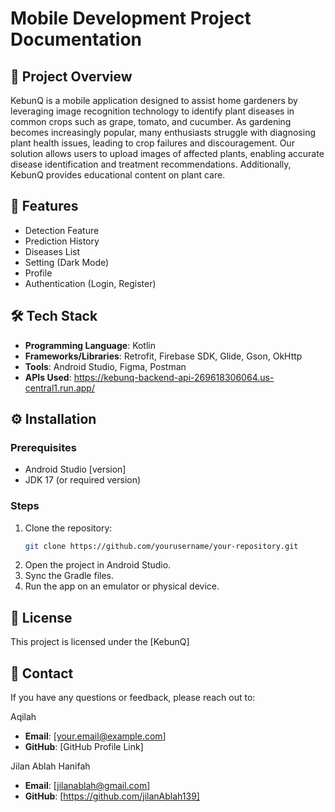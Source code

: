 # Mobile Development Project Documentation

## 📱 Project Overview

KebunQ is a mobile application designed to assist home gardeners by leveraging image recognition technology to identify plant diseases in common crops such as grape, tomato, and cucumber. As gardening becomes increasingly popular, many enthusiasts struggle with diagnosing plant health issues, leading to crop failures and discouragement. Our solution allows users to upload images of affected plants, enabling accurate disease identification and treatment recommendations. Additionally, KebunQ provides educational content on plant care.


## 🚀 Features

- Detection Feature
- Prediction History
- Diseases List
- Setting (Dark Mode)
- Profile
- Authentication (Login, Register)
  

## 🛠️ Tech Stack

- **Programming Language**: Kotlin
- **Frameworks/Libraries**: Retrofit, Firebase SDK, Glide, Gson, OkHttp
- **Tools**: Android Studio, Figma, Postman
- **APIs Used**:  https://kebunq-backend-api-269618306064.us-central1.run.app/

## ⚙️ Installation

### Prerequisites

- Android Studio [version]
- JDK 17 (or required version)

### Steps

1. Clone the repository:
   ```bash
   git clone https://github.com/yourusername/your-repository.git
   ```
2. Open the project in Android Studio.
3. Sync the Gradle files.
4. Run the app on an emulator or physical device.

## 📜 License

This project is licensed under the [KebunQ]

## 📧 Contact

If you have any questions or feedback, please reach out to:

Aqilah
- **Email**: [your.email@example.com]
- **GitHub**: [GitHub Profile Link]

Jilan Ablah Hanifah
- **Email**: [jilanablah@gmail.com]
- **GitHub**: [https://github.com/jilanAblah139]

